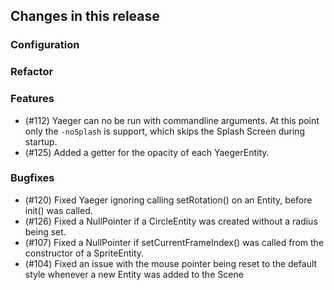 ## Changes in this release

### Configuration

### Refactor

### Features
- (#112) Yaeger can no be run with commandline arguments. At this point only the
  `-noSplash` is support, which skips the Splash Screen during startup.
- (#125) Added a getter for the opacity of each YaegerEntity.

### Bugfixes
- (#120) Fixed Yaeger ignoring calling setRotation() on an Entity, before init() was called.
- (#126) Fixed a NullPointer if a CircleEntity was created without a radius being set.
- (#107) Fixed a NullPointer if setCurrentFrameIndex() was called from the constructor of a SpriteEntity.
- (#104) Fixed an issue with the mouse pointer being reset to the default style whenever a new Entity
 was added to the Scene